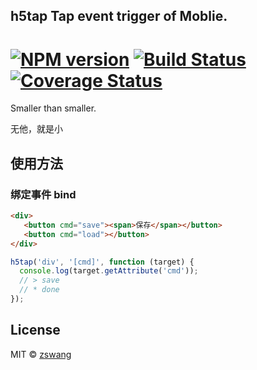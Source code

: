 h5tap Tap event trigger of Moblie.
-----

# [![NPM version][npm-image]][npm-url] [![Build Status][travis-image]][travis-url] [![Coverage Status][coverage-image]][coverage-url]

Smaller than smaller. 

无他，就是小

## 使用方法

### 绑定事件 bind

```html
<div>
   <button cmd="save"><span>保存</span></button>
   <button cmd="load"></button>
</div>
```

```js
h5tap('div', '[cmd]', function (target) {
  console.log(target.getAttribute('cmd'));
  // > save
  // * done
});
```

## License

MIT © [zswang](http://weibo.com/zswang)

[npm-url]: https://npmjs.org/package/h5tap
[npm-image]: https://badge.fury.io/js/h5tap.svg
[travis-url]: https://travis-ci.org/zswang/h5tap
[travis-image]: https://travis-ci.org/zswang/h5tap.svg?branch=master
[coverage-url]: https://coveralls.io/github/zswang/h5tap?branch=master
[coverage-image]: https://coveralls.io/repos/zswang/h5tap/badge.svg?branch=master&service=github
